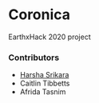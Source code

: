 # Coronica
EarthxHack 2020 project

### Contributors
 - [Harsha Srikara](https://harshasrikara.com)
 - Caitlin Tibbetts
 - Afrida Tasnim
